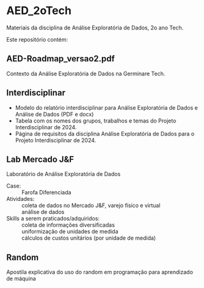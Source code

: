 # AED_2oTech
Materiais da disciplina de Análise Exploratória de Dados, 2o ano Tech.

Este repositório contém:
## AED-Roadmap_versao2.pdf
Contexto da Análise Exploratória de Dados na Germinare Tech.

## Interdisciplinar 
<ul>
  <li>Modelo do relatório interdisciplinar para Análise Exploratória de Dados e Análise de Dados (PDF e docx)</li>
  <li>Tabela com os nomes dos grupos, trabalhos e temas do Projeto Interdisciplinar de 2024.</li>
  <li>Página de requisitos da disciplina Análise Exploratória de Dados para o Projeto Interdisciplinar de 2024.</li>
</ul>

## Lab Mercado J&F
Laboratório de Análise Exploratória de Dados
<dl>
  <dt>Case:</dt>
  <dd>Farofa Diferenciada</dd>
  <dt>Atividades:</dt>
  <dd>coleta de dados no Mercado J&F, varejo físico e virtual<br>
  análise de dados</dd>
  <dt>Skills a serem praticados/adquiridos:</dt>
  <dd>coleta de informações diversificadas<br>
    uniformização de unidades de medida<br>
    cálculos de custos unitários (por unidade de medida)</dd>
</dl>

## Random
Apostila explicativa do uso do random em programação para aprendizado de máquina
